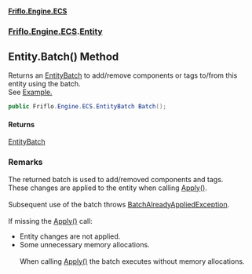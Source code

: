 #### [Friflo.Engine.ECS](index.md#'index')
### [Friflo.Engine.ECS](Friflo.Engine.ECS.md#'Friflo.Engine.ECS').[Entity](Entity.md#'Friflo.Engine.ECS.Entity')

## Entity.Batch() Method

Returns an [EntityBatch](EntityBatch.md#'Friflo.Engine.ECS.EntityBatch') to add/remove components or tags to/from this entity using the batch.<br/>
See <a href="https://github.com/friflo/Friflo.Json.Fliox/blob/main/Engine/README.md#batch---entity">Example.</a>

```csharp
public Friflo.Engine.ECS.EntityBatch Batch();
```

#### Returns
[EntityBatch](EntityBatch.md#'Friflo.Engine.ECS.EntityBatch')

### Remarks
The returned batch is used to add/removed components and tags.<br/>
These changes are applied to the entity when calling [Apply()](EntityBatch.Apply().md#'Friflo.Engine.ECS.EntityBatch.Apply()').<br/><br/>
Subsequent use of the batch throws [BatchAlreadyAppliedException](BatchAlreadyAppliedException.md#'Friflo.Engine.ECS.BatchAlreadyAppliedException').<br/><br/>
If missing the [Apply()](EntityBatch.Apply().md#'Friflo.Engine.ECS.EntityBatch.Apply()') call:<br/>
- Entity changes are not applied.<br/>
- Some unnecessary memory allocations.<br/><br/>
When calling [Apply()](EntityBatch.Apply().md#'Friflo.Engine.ECS.EntityBatch.Apply()') the batch executes without memory allocations.